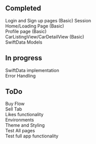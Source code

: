 ## Completed
Login and Sign up pages (Basic)
Session   
Home/Loading Page (Basic)   
Profile page (Basic)   
CarListingView/CarDetailView (Basic)   
SwiftData Models   

## In progress
SwiftData implementation   
Error Handling   


## ToDo
Buy Flow   
Sell Tab   
Likes functionality   
Environments   
Theme and Styling   
Test All pages   
Test full app functionality   
